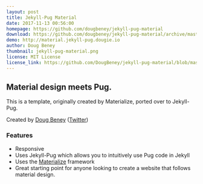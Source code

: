 ```yaml
---
layout: post
title: Jekyll-Pug Material
date: 2017-11-13 00:56:00
homepage: https://github.com/dougbeney/jekyll-pug-material
download: https://github.com/dougbeney/jekyll-pug-material/archive/master.zip
demo: http://material.jekyll-pug.dougie.io
author: Doug Beney
thumbnail: jekyll-pug-material.png
license: MIT License
license_link: https://github.com/DougBeney/jekyll-pug-material/blob/master/LICENSE
---
```


## Material design meets Pug.

This is a template, originally created by Materialize, ported over to Jekyll-Pug.

Created by [Doug Beney](https://dougie.io/) ([Twitter](https://twitter.com/@dougbeney))

### Features

* Responsive
* Uses Jekyll-Pug which allows you to intuitively use Pug code in Jekyll
* Uses the [Materialize](http://materializecss.com/) framework
* Great starting point for anyone looking to create a website that follows material design.